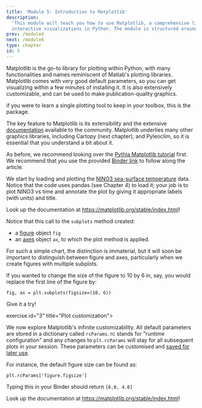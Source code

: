 ```yaml
---
title: 'Module 5: Introduction to Matplotlib'
description:
  'This module will teach you how to use Matplotlib, a comprehensive library for creating static, animated, and
  interactive visualizations in Python. The module is structured around the visualization of two contemporaneous monthly timeseries: the NINO3 SST dataset and All India Rainfall.'
prev: /module4
next: /module6
type: chapter
id: 5
---
```


<exercise id="1" title="Introduction to Matplotlib">

Matplotlib is the go-to library for plotting within Python, with many functionalities and names reminiscent of Matlab's plotting libraries. Matplotlib comes with very good default parameters, so you can get visualizing within a few minutes of installing it. It is also extensively customizable, and can be used to make publication-quality graphics.

if you were to learn a single plotting tool to keep in your toolbox, this is the package.

The key feature to Matplotlib is its extensibility and the extensive [documentation](https://matplotlib.org) available to the community. Matplotlib underlies many other graphics libraries, including Cartopy (next chapter), and Pyleoclim, so it is essential that you understand a bit about it.


As before, we recommend looking over the [Pythia Matplotlib tutorial](https://foundations.projectpythia.org/core/matplotlib/matplotlib-basics.html) first. We recommend that you use the provided [Binder link](https://mybinder.org/v2/gh/ProjectPythia/pythia-foundations/main?urlpath=lab/tree/core/matplotlib/matplotlib-basics.ipynb) to follow along the article.

</exercise>

<exercise id="2" title="A first plot">

We start by loading and plotting the [NINO3 sea-surface temperature](https://climatedataguide.ucar.edu/climate-data/nino-sst-indices-nino-12-3-34-4-oni-and-tni) data. Notice that the code uses pandas (see Chapter 4) to load it; your job is to plot NINO3 vs time and annotate the plot by giving it appropriate labels (with units) and title.


<codeblock id="05_01">

Look up the documentation at https://matplotlib.org/stable/index.html!

</codeblock>

Notice that this call to the `subplots` method created:
-  a [figure](https://matplotlib.org/stable/api/figure_api.html?highlight=figure#module-matplotlib.figure) object `fig`
-  an [axes](https://matplotlib.org/stable/api/axes_api.html?highlight=axes#module-matplotlib.axes) object `ax`, to which the plot method is applied.  

For such a simple chart, the distinction is immaterial, but it will soon be important to distinguish between figure and axes, particularly when we create figures with multiple subplots.

If you wanted to change the size of the figure to 10 by 6 in, say, you would replace the first line of the figure by:
```
fig, ax = plt.subplots(figsize=(10, 6))
```
Give it a try!

</exercise>

exercise id="3" title="Plot customization">

We now explore Matplotlib's infinite customizability. All default parameters are stored in a dictionary called `rcParams`.
rc stands for "runtime configuration" and any changes to `plt.rcParams` will stay for all subsequent plots in your session. These parameters can be customised and [saved for later use](https://matplotlib.org/stable/tutorials/introductory/customizing.html#customizing-with-matplotlibrc-files).

For instance, the default figure size can be found as:
```
plt.rcParams['figure.figsize']
```
Typing this in your Binder should return `[6.0, 4.0]`


<codeblock id="05_02">

Look up the documentation at https://matplotlib.org/stable/index.html!

</codeblock>

</exercise>
